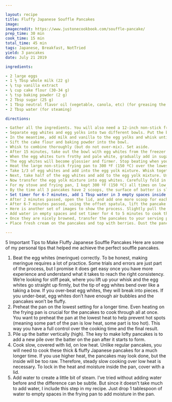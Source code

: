 ```yaml
---

layout: recipe
title: Fluffy Japanese Souffle Pancakes
image:
imagecredit: https://www.justonecookbook.com/souffle-pancake/
prep_time: 30 min
cook_time: 15 min
total_time: 45 min
tags: Japanese, Breakfast, NotTried
yield: 3 pancakes
date: July 21 2019

ingredients:

- 2 large eggs
- 1 ½ Tbsp whole milk (22 g)
- ¼ tsp vanilla extract
- ¼ cup cake flour (30-34 g)
- ½ tsp baking powder (2 g)
- 2 Tbsp sugar (25 g)
- 1 Tbsp neutral flavor oil (vegetable, canola, etc) (for greasing the pan)
- 2 Tbsp water (for steaming)

directions:

- Gather all the ingredients. You will also need a 12-inch non-stick frying pan (large enough to cook 3 pancakes at the same time) with a lid.
- Separate egg whites and egg yolks into two different bowls. Put the bowl with egg whites in the freezer for 15 minutes. Why do we freeze egg whites? Please read 3 Tips to Make Perfect Meringue (Egg Whites) in this post.
- In the meantime, add milk and vanilla to the egg yolks and whisk until thick and frothy.
- Sift the cake flour and baking powder into the bowl.
- Whisk to combine thoroughly (but do not over-mix). Set aside.
- After 15 minutes, take out the bowl with egg whites from the freezer. The egg whites should be half frozen. Now start beating egg whites.
- When the egg whites turn frothy and pale white, gradually add in sugar (roughly ⅓ at a time). Continue to whip the egg whites.
- The egg whites will become glossier and firmer. Stop beating when you lift up the hand mixer and the egg whites stand right up with stiff peaks slightly bending over.
- Heat the large non-stick frying pan to 300 ºF (150 ºC) over the lowest heat. Brush with cooking oil and lightly remove any visible oil (otherwise the pancakes will have spotty pattern). Keep the heat on while you combine egg whites and egg yolk mixture. 
- Take 1/3 of egg whites and add into the egg yolk mixture. Whisk together (don’t worry too much about breaking air bubbles at this step).
- Next, take half of the egg whites and add to the egg yolk mixture. Using a whisk, gently fold in without breaking the air bubbles in the egg whites.  Why do we use a whisk instead of silicone spatula?  Please read 3 Tips to Make Perfect Meringue (Egg Whites) in this post.
- Now transfer the egg yolk mixture into egg whites. Carefully fold in two mixtures together without breaking the air bubbles. Make sure to gently mix the batter thoroughly!
- For my stove and frying pan, I kept 300 ºF (150 ºC) all times on low heat.  Remember each pancake gets roughly 4 scoops of batter, so that’s total of 12 scoops for 3 pancakes. Now, scoop the batter and place on the frying pan. My recommendation is to use a small ladle (or a serving spoon that’s bigger than regular spoon - probably 2-3 Tbsp) and make a tall pancake. Next, stack one more scoop to the first pancake. Then move on to the next two pancakes giving each 2 small scoops.
- By the time all 3 pancakes have 2 scoops, the surface of batter is slightly dry already, so you can stack one more scoop on top, keeping it up high. In the bowl, you should still have roughly 3 scoops left (if you have slightly more, that’s okay).
- Set timer for 6-7 minutes, add 1 Tbsp water in 3 empty spaces inside the pan and cover with the lid. Water keeps the pancake moist. Please note: the suggested time is just a guideline and it’s based on the stove and frying pan that I'm using.
- After 2 minutes passed, open the lid, and add one more scoop for each pancake (or more scoops if you have more batter). Make sure to stack high, not wide. If the water has evaporated, add a little bit more. Cover with lid and cook.
- After 6-7 minutes passed, using the offset spatula, lift the pancake VERY GENTLY. If you feel the pancake is stuck, don’t touch until they firm up a little. If you force it, the pancake will crack in the middle. When the pancake is ready, you can easily move the pancake.
- Here is another set of images to show the process. Slightly pull the pancake to create an empty space and gently flip over with “rolling over” motion.
- Add water in empty spaces and set timer for 4 to 5 minutes to cook the other side on the lowest heat.
- Once they are nicely browned, transfer the pancakes to your serving plates. 
- Place fresh cream on the pancakes and top with berries. Dust the pancake with confectioners’ sugar and drizzle with maple syrup. Enjoy!

---
```

5 Important Tips to Make Fluffy Japanese Souffle Pancakes
Here are some of my personal tips that helped me achieve the perfect souffle pancakes.

1. Beat the egg whites (meringue) correctly.
To be honest, making meringue requires a lot of practice. Some trials and errors are just part of the process, but I promise it does get easy once you have more experience and understand what it takes to reach the right consistency.
We’re looking for stiff peak, where you lift up your whisk and the egg whites go straight up firmly, but the tip of egg whites bend over like a taking a bow.  If you over-beat egg whites, they will break into pieces.  If you under-beat, egg whites don’t have enough air bubbles and the pancakes won’t be fluffy.
2. Preheat the pan on the lowest setting for a longer time.
Even heating on the frying pan is crucial for the pancakes to cook through all at once. You want to preheat the pan at the lowest heat to help prevent hot spots (meaning some part of the pan is low heat, some part is too hot). This way you have a full control over the cooking time and the final result.
3. Pile up the batter vertically (high).
The key to make lofty pancakes is to add a new pile over the batter on the pan after it starts to form.
4. Cook slow, covered with lid, on low heat.
Unlike regular pancakes, you will need to cook these thick & fluffy Japanese pancakes for a much longer time. If you use higher heat, the pancakes may look done, but the inside will be too raw. Therefore, steady slow cooking over low heat is necessary. To lock in the heat and moisture inside the pan, cover with a lid.
5. Add water to create a little bit of steam.
I’ve tried without adding water before and the difference can be subtle. But since it doesn’t take much to add water, I include this step in my recipe.  Just drop 1 tablespoon of water to empty spaces in the frying pan to add moisture in the pan.
